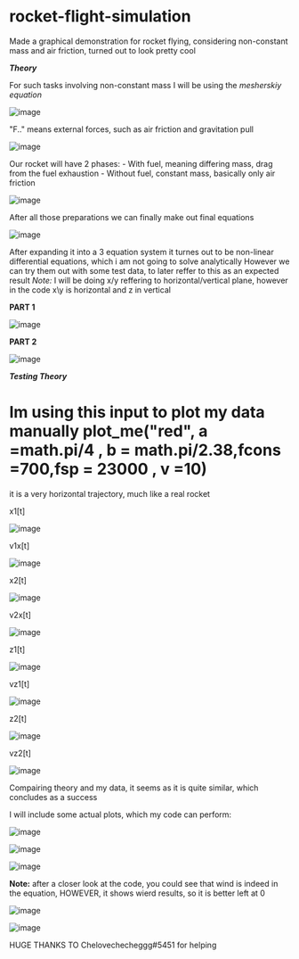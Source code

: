 # rocket-flight-simulation
Made a graphical demonstration for rocket flying, considering non-constant mass and air friction, turned out to look pretty cool

***Theory***

For such tasks involving non-constant mass I will be using the *mesherskiy equation*

![image](https://user-images.githubusercontent.com/29946764/159786382-89347625-0936-4b18-a36b-2535b704c116.png)


"F.." means external forces, such as air friction and gravitation pull

![image](https://user-images.githubusercontent.com/29946764/159786537-a4ddaf49-6d77-4fe7-829b-653450884776.png)


Our rocket will have 2 phases:
    - With fuel, meaning differing mass, drag from the fuel exhaustion
    - Without fuel, constant mass, basically only air friction

![image](https://user-images.githubusercontent.com/29946764/159786945-517c5ee2-cec4-41fe-ad94-85619401a853.png)

After all those preparations we can finally make out final equations 

![image](https://user-images.githubusercontent.com/29946764/159787344-d4862e19-aa21-4866-9273-aad2ae614628.png)

After expanding it into a 3 equation system it turnes out to be non-linear differential equations, which i am not going to solve analytically
However we can try them out with some test data, to later reffer to this as an expected result 
*Note:* I will be doing x/y reffering to horizontal/vertical plane, however in the code x\y is horizontal and z in vertical

**PART 1**

![image](https://user-images.githubusercontent.com/29946764/159787772-13656a7d-63ef-4c58-8041-154328aa14b2.png)

**PART 2**

![image](https://user-images.githubusercontent.com/29946764/159787825-f77bca53-4a7e-40ee-b223-f7a30b3927e2.png)

***Testing Theory***

# Im using this input to plot my data manually plot_me("red", a =math.pi/4 , b = math.pi/2.38,fcons =700,fsp = 23000 , v =10)

it is a very horizontal trajectory, much like a real rocket

x1[t]

![image](https://user-images.githubusercontent.com/29946764/159794622-5e3ff90f-abbd-47d4-ab7b-04604f6426ac.png)

v1x[t]

![image](https://user-images.githubusercontent.com/29946764/159794643-bc681ee0-d33f-4c6f-8bb6-1f7b62d77fed.png)

x2[t] 

![image](https://user-images.githubusercontent.com/29946764/159795036-11b726c7-1013-4922-964d-61236d580939.png)

v2x[t]

![image](https://user-images.githubusercontent.com/29946764/159795114-78751a53-fe6c-459f-8bb4-3de2fadc9a6f.png)


z1[t]

![image](https://user-images.githubusercontent.com/29946764/159795316-5335928c-5ed7-4cb9-85f8-4670d94d3754.png)

vz1[t]

![image](https://user-images.githubusercontent.com/29946764/159795378-edc5ce5c-5030-4817-ab1b-ad808609d8ee.png)

z2[t]

![image](https://user-images.githubusercontent.com/29946764/159795497-aed208c9-38bc-4fe8-9b3a-0567b1f49735.png)


vz2[t]

![image](https://user-images.githubusercontent.com/29946764/159795547-b6a28c1f-832c-43b4-a5ea-ed078f1fd79e.png)



Compairing theory and my data, it seems as it is quite similar, which concludes as a success

I will include some actual plots, which my code can perform:

![image](https://user-images.githubusercontent.com/29946764/159795999-c855bf89-531d-428a-8620-2f01a1fa7ff9.png)

![image](https://user-images.githubusercontent.com/29946764/159796041-72b2fb05-cb51-4af1-b0d1-dcd5133473e4.png)

![image](https://user-images.githubusercontent.com/29946764/159796063-31bc7175-3edc-4dc2-b634-178dc3d18a64.png)



**Note:** after a closer look at the code, you could see that wind is indeed in the equation, HOWEVER, it shows wierd results, so it is better left at 0

![image](https://user-images.githubusercontent.com/29946764/159796282-fdc13cd5-4328-49d1-90fe-07a695a201ad.png)

![image](https://user-images.githubusercontent.com/29946764/159796292-3384fd79-4953-4b55-a57d-be8547a3969d.png)


HUGE THANKS TO Chelovechecheggg#5451 for helping
